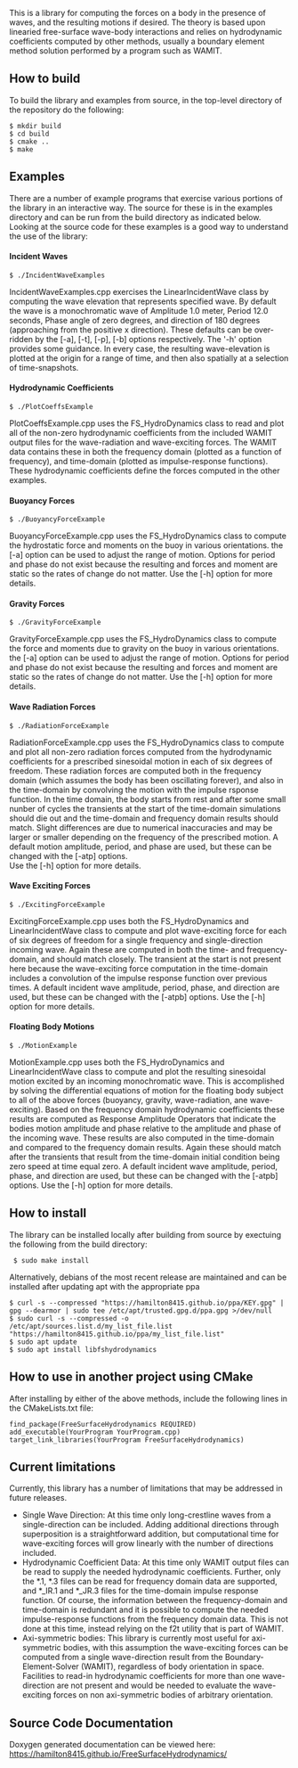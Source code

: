 This is a library for computing the forces on a body in the presence of waves, and the resulting motions if desired.  The theory is based upon linearied free-surface wave-body interactions and relies on hydrodynamic coefficients computed by other methods, usually a boundary element method solution performed by a program such as WAMIT.



## How to build
To build the library and examples from source, in the top-level directory of the repository do the following:
   ```
   $ mkdir build
   $ cd build
   $ cmake ..
   $ make
   ```

## Examples
There are a number of example programs that exercise various portions of the library in an interactive way.  The source for these is in the examples directory and can be run from the build directory as indicated below.  Looking at the source code for these examples is a good way to understand the use of the library:


#### Incident Waves
   ```
   $ ./IncidentWaveExamples
   ```
IncidentWaveExamples.cpp exercises the LinearIncidentWave class by computing the wave elevation that represents specified wave.  By default the wave is a monochromatic wave of Amplitude 1.0 meter, Period 12.0 seconds, Phase angle of zero degrees, and direction of 180 degrees (approaching from the positive x direction). These defaults can be over-ridden by the [-a], [-t], [-p], [-b] options respectively.  The '-h' option provides some guidance.  In every case, the resulting wave-elevation is plotted at the origin for a range of time, and then also spatially at a selection of time-snapshots.


#### Hydrodynamic Coefficients 
   ```
   $ ./PlotCoeffsExample
   ```
PlotCoeffsExample.cpp uses the FS_HydroDynamics class to read and plot all of the non-zero hydrodynamic coefficients from the included WAMIT output files for the wave-radiation and wave-exciting forces.  The WAMIT data contains these in both the frequency domain (plotted as a function of frequency), and time-domain (plotted as impulse-response functions).  These hydrodynamic coefficients define the forces computed in the other examples.

#### Buoyancy Forces

   ```
   $ ./BuoyancyForceExample
   ```

BuoyancyForceExample.cpp uses the FS_HydroDynamics class to compute the hydrostatic force and moments  on the buoy in various orientations. the [-a] option can be used to adjust the range of motion.  Options for period and phase do not exist because the resulting and forces and moment are static so the rates of change do not matter. 
Use the [-h] option for more details.


#### Gravity Forces

   ```
   $ ./GravityForceExample
   ```
GravityForceExample.cpp uses the FS_HydroDynamics class to compute the force and moments due to gravity on the buoy in various orientations. the [-a] option can be used to adjust the range of motion.  Options for period and phase do not exist because the resulting and forces and moment are static so the rates of change do not matter.
Use the [-h] option for more details.

#### Wave Radiation Forces

   ```
   $ ./RadiationForceExample
   ```
RadiationForceExample.cpp uses the FS_HydroDynamics class to compute and plot all non-zero radiation forces computed from the hydrodynamic coefficients for a prescribed sinesoidal motion in each of six degrees of freedom.  These radiation forces are computed both in the frequency domain (which assumes the body has been oscillating forever), and also in the time-domain by convolving the motion with the impulse rsponse function.  In the time domain, the body starts from rest and after some small nunber of cycles the transients at the start of the time-domain simulations should die out and the time-domain and frequency domain results should match.  Slight differences are due to numerical inaccuracies and may be larger or smaller depending on the frequency of the prescribed motion.
A default motion amplitude, period, and phase are used, but these can be changed with the [-atp] options.  
Use the [-h] option for more details.

#### Wave Exciting Forces

   ```
   $ ./ExcitingForceExample
   ```
ExcitingForceExample.cpp uses both the FS_HydroDynamics and LinearIncidentWave class to compute and plot wave-exciting force for each of six degrees of freedom for a single frequency and single-direction incoming wave.  Again these are computed in both the time- and frequency-domain, and should match closely.  The transient at the start is not present here because the wave-exciting force computation in the time-domain includes a convolution of the impulse response function over previous times.
A default incident wave amplitude, period, phase, and direction are used, but these can be changed with the [-atpb] options.
Use the [-h] option for more details.



#### Floating Body Motions

   ```
   $ ./MotionExample
   ```
MotionExample.cpp uses both the FS_HydroDynamics and LinearIncidentWave class to compute and plot the resulting sinesoidal motion excited by an incoming monochromatic wave.  This is accomplished by solving the differential equations of motion for the floating body subject to all of the above forces (buoyancy, gravity, wave-radiation, ane wave-exciting).  Based on the frequency domain hydrodynamic coefficients these results are computed as Response Amplitude Operators that indicate the bodies motion amplitude and phase relative to the amplitude and phase of the incoming wave.  These results are also computed in the time-domain and compared to the frequency domain results. Again these should match after the transients that result from the time-domain initial condition being zero speed at time equal zero.
A default incident wave amplitude, period, phase, and direction are used, but these can be changed with the [-atpb] options.
Use the [-h] option for more details.

## How to install
The library can be installed locally after building from source by exectuing the following from the build directory:
  ```
   $ sudo make install
  ``` 

Alternatively, debians of the most recent release are maintained and can be installed after updating apt with the appropriate ppa

  ```
  $ curl -s --compressed "https://hamilton8415.github.io/ppa/KEY.gpg" | gpg --dearmor | sudo tee /etc/apt/trusted.gpg.d/ppa.gpg >/dev/null
  $ sudo curl -s --compressed -o /etc/apt/sources.list.d/my_list_file.list "https://hamilton8415.github.io/ppa/my_list_file.list"
  $ sudo apt update
  $ sudo apt install libfshydrodynamics
  ```

## How to use in another project using CMake

After installing by either of the above methods, include the following lines in the CMakeLists.txt file:
   ```
   find_package(FreeSurfaceHydrodynamics REQUIRED)
   add_executable(YourProgram YourProgram.cpp)
   target_link_libraries(YourProgram FreeSurfaceHydrodynamics)
   ```


## Current limitations
Currently, this library has a number of limitations that may be addressed in future releases.
- Single Wave Direction:  At this time only long-crestline waves from a single-direction can be included.  Adding additional directions through superposition is a straightforward addition, but computational time for wave-exciting forces will grow linearly with the number of directions included.
- Hydrodynamic Coefficient Data:  At this time only WAMIT output files can be read to supply the needed hydrodynamic coefficients.  Further, only the *.1, *.3 files can be read for frequency domain data are supported, and *_IR.1 and *_JR.3 files for the time-domain impulse response function.  Of course, the information between the frequency-domain and time-domain is redundant and it is possible to compute the needed impulse-response functions from the frequency domain data.  This is not done at this time, instead relying on the f2t utility that is part of WAMIT. 
- Axi-symmetric bodies:  This library is currently most useful for axi-symmetric bodies, with this assumption the wave-exciting forces can be computed from a single wave-direction result from the Boundary-Element-Solver (WAMIT), regardless of body orientation in space.  Facilities to read-in hydrodynamic coefficients for more than one wave-direction are not present and would be needed to evaluate the wave-exciting forces on non axi-symmetric bodies of arbitrary orientation.


## Source Code Documentation
Doxygen generated documentation can be viewed here: https://hamilton8415.github.io/FreeSurfaceHydrodynamics/
